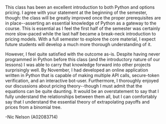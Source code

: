 This class has been an excellent introduction to both Python and options pricing. I agree with your statement at the beginning of the semester, though: the class will be greatly improved once the proper prerequisites are in place--asserting an essential knowledge of Python as a gateway to the course. This is essential as I feel the first half of the semester was certainly more slow-paced while the last half became a break-neck introduction to pricing models. With a full semester to explore the core material, I expect future students will develop a much more thorough understanding of it.

However, I feel quite satisfied with the outcome as-is. Despite having never programmed in Python before this class (and the introductory nature of our lessons) I was able to carry that knowledge forward into other projects surprisingly well. By November, I had developed an online application written in Python that is capable of making multiple API calls, secure-token verification, and an interactive bot-user. Furthermore, I thoroughly enjoyed our discussions about pricing theory--though I must admit that the equations can be quite daunting. It would be an overstatement to say that I fully understand the relationships between them all, but I can comfortably say that I understand the essential theory of extrapolating payoffs and prices from a binomial tree.

-Nic Nelson (A02083714)